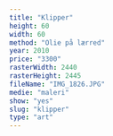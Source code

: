 ```yaml
---
title: "Klipper"
height: 60
width: 60
method: "Olie på lærred"
year: 2010
price: "3300"
rasterWidth: 2440
rasterHeight: 2445
fileName: "IMG_1826.JPG"
medie: "maleri"
show: "yes"
slug: "klipper"
type: "art"
---
```


